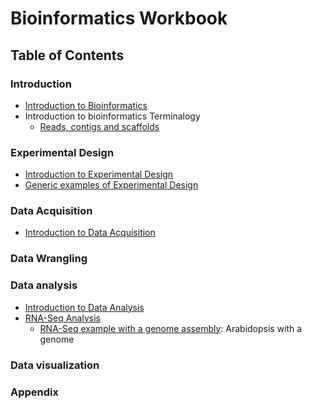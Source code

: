 
# Bioinformatics Workbook


## Table of Contents

### Introduction
  * [Introduction to Bioinformatics](introduction/introduction.md)
  * Introduction to bioinformatics Terminalogy
    * [Reads, contigs and scaffolds](/introduction/dataTerminology.md)

### Experimental Design
  * [Introduction to Experimental Design](experimentalDesign/eD_introduction.md)
  * [Generic examples of Experimental Design](/experimentalDesign/eD_genericExamples.md)


### Data Acquisition
  * [Introduction to Data Acquisition](dataAcquisition/dAc_introduction.md)

### Data Wrangling

### Data analysis
  * [Introduction to Data Analysis](dataAnalysis/dAn_introduction.md)
  * [RNA-Seq Analysis](dataAnalysis/RNA-Seq/RNA-SeqIntro.md)
    * [RNA-Seq example with a genome assembly](dataAnalysis/RNA-Seq/): Arabidopsis with a genome

### Data visualization

### Appendix
